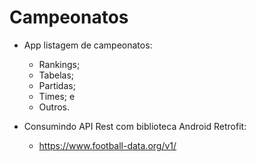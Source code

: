 # Campeonatos

* App listagem de campeonatos:
    *   Rankings;
    *   Tabelas;
    *   Partidas;
    *   Times; e
    *   Outros.

* Consumindo API Rest com biblioteca Android Retrofit:
    *   https://www.football-data.org/v1/
